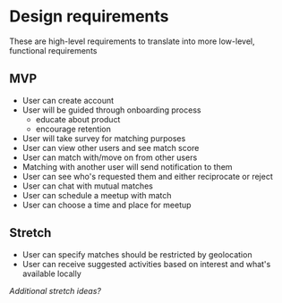 # Design requirements

These are high-level requirements to translate into more low-level, functional requirements

## MVP

-   User can create account
-   User will be guided through onboarding process
    -   educate about product
    -   encourage retention
-   User will take survey for matching purposes
-   User can view other users and see match score
-   User can match with/move on from other users
-   Matching with another user will send notification to them
-   User can see who's requested them and either reciprocate or reject
-   User can chat with mutual matches
-   User can schedule a meetup with match
-   User can choose a time and place for meetup

## Stretch

-   User can specify matches should be restricted by geolocation
-   User can receive suggested activities based on interest and what's available locally

*Additional stretch ideas?*
